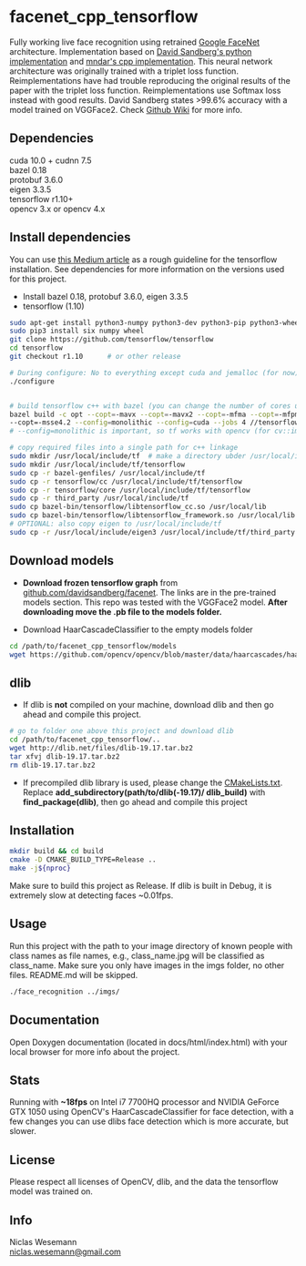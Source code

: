 # facenet_cpp_tensorflow
Fully working live face recognition using retrained 
[Google FaceNet](https://arxiv.org/abs/1503.03832) architecture.
Implementation based on
[David Sandberg's python implementation](https://github.com/davidsandberg/facenet)
and
[mndar's cpp implementation](https://github.com/mndar/facenet_classifier).
This neural network architecture was originally trained with a triplet
loss function. Reimplementations have had trouble reproducing the
original results of the paper with the triplet loss function.
Reimplementations use Softmax loss instead with good results. David
Sandberg states >99.6% accuracy with a model trained on VGGFace2. Check
[Github Wiki](https://github.com/davidsandberg/facenet/wiki) for more
info.

## Dependencies
cuda 10.0 + cudnn 7.5 <br>
bazel 0.18 <br>
protobuf 3.6.0 <br>
eigen 3.3.5 <br>
tensorflow r1.10+ <br>
opencv 3.x or opencv 4.x

## Install dependencies
You can use 
[this Medium article](https://medium.com/@fanzongshaoxing/use-tensorflow-c-api-with-opencv3-bacb83ca5683)
as a rough guideline for the tensorflow installation. See dependencies
for more information on the versions used for this project.

* Install bazel 0.18, protobuf 3.6.0, eigen 3.3.5 <br>
* tensorflow (1.10)
```bash
sudo apt-get install python3-numpy python3-dev python3-pip python3-wheel
sudo pip3 install six numpy wheel
git clone https://github.com/tensorflow/tensorflow
cd tensorflow
git checkout r1.10      # or other release

# During configure: No to everything except cuda and jemalloc (for now)
./configure


# build tensorflow c++ with bazel (you can change the number of cores used with jobs flag)
bazel build -c opt --copt=-mavx --copt=-mavx2 --copt=-mfma --copt=-mfpmath=both \
--copt=-msse4.2 --config=monolithic --config=cuda --jobs 4 //tensorflow:libtensorflow_cc.so
# --config=monolithic is important, so tf works with opencv (for cv::imread)

# copy required files into a single path for c++ linkage
sudo mkdir /usr/local/include/tf  # make a directory ubder /usr/local/include path
sudo mkdir /usr/local/include/tf/tensorflow
sudo cp -r bazel-genfiles/ /usr/local/include/tf
sudo cp -r tensorflow/cc /usr/local/include/tf/tensorflow
sudo cp -r tensorflow/core /usr/local/include/tf/tensorflow
sudo cp -r third_party /usr/local/include/tf
sudo cp bazel-bin/tensorflow/libtensorflow_cc.so /usr/local/lib
sudo cp bazel-bin/tensorflow/libtensorflow_framework.so /usr/local/lib
# OPTIONAL: also copy eigen to /usr/local/include/tf
sudo cp -r /usr/local/include/eigen3 /usr/local/include/tf/third_party
```

## Download models
* **Download frozen tensorflow graph** from
  [github.com/davidsandberg/facenet](https://github.com/davidsandberg/facenet/#pre-trained-models).
  The links are in the pre-trained models section. This repo was tested
  with the VGGFace2 model. **After downloading move the .pb file to the
  models folder.**


* Download HaarCascadeClassifier to the empty models folder
```bash
cd /path/to/facenet_cpp_tensorflow/models
wget https://github.com/opencv/opencv/blob/master/data/haarcascades/haarcascade_frontalface_default.xml
```

## dlib 

* If dlib is **not** compiled on your machine, download dlib and then go
  ahead and compile this project.
```bash
# go to folder one above this project and download dlib
cd /path/to/facenet_cpp_tensorflow/..
wget http://dlib.net/files/dlib-19.17.tar.bz2
tar xfvj dlib-19.17.tar.bz2
rm dlib-19.17.tar.bz2
```
* If precompiled dlib library is used, please change the
  [CMakeLists.txt](CMakeLists.txt). Replace
  **add_subdirectory(path/to/dlib(-19.17)/ dlib_build)** with
  **find_package(dlib)**, then go ahead and compile this project

 ## Installation
```bash
mkdir build && cd build
cmake -D CMAKE_BUILD_TYPE=Release ..
make -j${nproc}
```
Make sure to build this project as Release. If dlib is built in Debug,
it is extremely slow at detecting faces ~0.01fps.


## Usage 
Run this project with the path to your image directory of known people
with class names as file names, e.g., class_name.jpg will be classified
as class_name. Make sure you only have images in the imgs folder, no
other files. README.md will be skipped.

```bash
./face_recognition ../imgs/
```

## Documentation
Open Doxygen documentation (located in docs/html/index.html) with your 
local browser for more info about the project.

## Stats
Running with **~18fps** on Intel i7 7700HQ processor and NVIDIA GeForce
GTX 1050 using OpenCV's HaarCascadeClassifier for face detection, with a
few changes you can use dlibs face detection which is more accurate, but
slower.

## License
Please respect all licenses of OpenCV, dlib, and the data the tensorflow
model was trained on.

## Info
Niclas Wesemann <br>
[niclas.wesemann@gmail.com](mailto:niclas.wesemann@gmail.com) <br>
